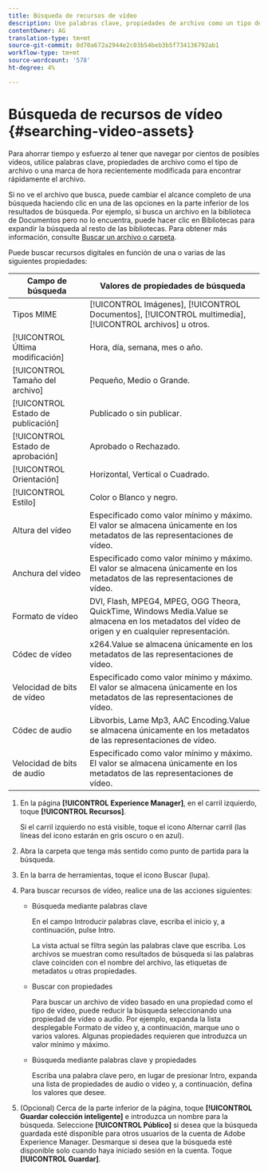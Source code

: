 ```yaml
---
title: Búsqueda de recursos de vídeo
description: Use palabras clave, propiedades de archivo como un tipo de MIME, tamaño o una marca de hora modificada recientemente para encontrar rápidamente el archivo en AEM Assets.
contentOwner: AG
translation-type: tm+mt
source-git-commit: 0d70a672a2944e2c03b54beb3b5f734136792ab1
workflow-type: tm+mt
source-wordcount: '578'
ht-degree: 4%

---
```



# Búsqueda de recursos de vídeo {#searching-video-assets}

Para ahorrar tiempo y esfuerzo al tener que navegar por cientos de posibles vídeos, utilice palabras clave, propiedades de archivo como el tipo de archivo o una marca de hora recientemente modificada para encontrar rápidamente el archivo.

Si no ve el archivo que busca, puede cambiar el alcance completo de una búsqueda haciendo clic en una de las opciones en la parte inferior de los resultados de búsqueda. Por ejemplo, si busca un archivo en la biblioteca de Documentos pero no lo encuentra, puede hacer clic en Bibliotecas para expandir la búsqueda al resto de las bibliotecas. Para obtener más información, consulte [Buscar un archivo o carpeta](https://windows.microsoft.com/en-us/windows7/find-a-file-or-folder).

Puede buscar recursos digitales en función de una o varias de las siguientes propiedades:

| Campo de búsqueda | Valores de propiedades de búsqueda |
|---|---|
| Tipos MIME | [!UICONTROL Imágenes],  [!UICONTROL Documentos],  [!UICONTROL multimedia],  [!UICONTROL archivos] u otros. |
| [!UICONTROL Última modificación] | Hora, día, semana, mes o año. |
| [!UICONTROL Tamaño del archivo] | Pequeño, Medio o Grande. |
| [!UICONTROL Estado de publicación] | Publicado o sin publicar. |
| [!UICONTROL Estado de aprobación] | Aprobado o Rechazado. |
| [!UICONTROL Orientación] | Horizontal, Vertical o Cuadrado. |
| [!UICONTROL Estilo] | Color o Blanco y negro. |
| Altura del vídeo | Especificado como valor mínimo y máximo. El valor se almacena únicamente en los metadatos de las representaciones de vídeo. |
| Anchura del vídeo | Especificado como valor mínimo y máximo. El valor se almacena únicamente en los metadatos de las representaciones de vídeo. |
| Formato de vídeo | DVI, Flash, MPEG4, MPEG, OGG Theora, QuickTime, Windows Media.Value se almacena en los metadatos del vídeo de origen y en cualquier representación. |
| Códec de vídeo | x264.Value se almacena únicamente en los metadatos de las representaciones de vídeo. |
| Velocidad de bits de vídeo | Especificado como valor mínimo y máximo. El valor se almacena únicamente en los metadatos de las representaciones de vídeo. |
| Códec de audio | Libvorbis, Lame Mp3, AAC Encoding.Value se almacena únicamente en los metadatos de las representaciones de vídeo. |
| Velocidad de bits de audio | Especificado como valor mínimo y máximo. El valor se almacena únicamente en los metadatos de las representaciones de vídeo. |

1. En la página **[!UICONTROL Experience Manager]**, en el carril izquierdo, toque **[!UICONTROL Recursos]**.

   Si el carril izquierdo no está visible, toque el icono Alternar carril (las líneas del icono estarán en gris oscuro o en azul).

1. Abra la carpeta que tenga más sentido como punto de partida para la búsqueda.
1. En la barra de herramientas, toque el icono Buscar (lupa).
1. Para buscar recursos de vídeo, realice una de las acciones siguientes:

   * Búsqueda mediante palabras clave

      En el campo Introducir palabras clave, escriba el inicio y, a continuación, pulse Intro.

      La vista actual se filtra según las palabras clave que escriba. Los archivos se muestran como resultados de búsqueda si las palabras clave coinciden con el nombre del archivo, las etiquetas de metadatos u otras propiedades.

   * Buscar con propiedades

      Para buscar un archivo de vídeo basado en una propiedad como el tipo de vídeo, puede reducir la búsqueda seleccionando una propiedad de vídeo o audio. Por ejemplo, expanda la lista desplegable Formato de vídeo y, a continuación, marque uno o varios valores. Algunas propiedades requieren que introduzca un valor mínimo y máximo.

   * Búsqueda mediante palabras clave y propiedades

      Escriba una palabra clave pero, en lugar de presionar Intro, expanda una lista de propiedades de audio o vídeo y, a continuación, defina los valores que desee.

1. (Opcional) Cerca de la parte inferior de la página, toque **[!UICONTROL Guardar colección inteligente]** e introduzca un nombre para la búsqueda. Seleccione **[!UICONTROL Público]** si desea que la búsqueda guardada esté disponible para otros usuarios de la cuenta de Adobe Experience Manager. Desmarque si desea que la búsqueda esté disponible solo cuando haya iniciado sesión en la cuenta. Toque **[!UICONTROL Guardar]**.
